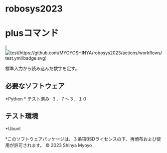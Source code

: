 # robosys2023
# plusコマンド
[![test(https://github.com/MYOYOSHINYA/robosys2023/actions/workflows/test.yml/badge.svg)](https://github.com/MYOYOSHINYA/robosys2023/actions/workflows/test.yml)

標準入力から読み込んだ数字を足す。

## 必要なソフトウェア
*Python
	* テスト済み: ３．７～３．１０

## テスト環境
*Ubunt


*このソフトウェアパッケージは、３条項BSDライセンスの下、再頒布および使用が許可されます。
© 2023 Shinya Myoyo

